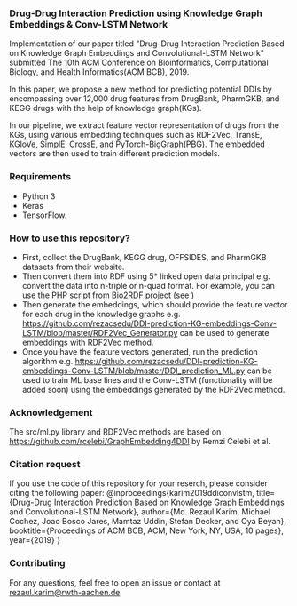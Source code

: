 ### Drug-Drug Interaction Prediction using Knowledge Graph Embeddings & Conv-LSTM Network
Implementation of our paper titled "Drug-Drug Interaction Prediction Based on Knowledge Graph Embeddings and Convolutional-LSTM Network" submitted The 10th ACM Conference on Bioinformatics, Computational Biology, and Health Informatics(ACM BCB), 2019.

In this paper, we propose a new method for predicting potential DDIs by encompassing over 12,000 drug features from DrugBank, PharmGKB, and KEGG drugs with the help of knowledge graph(KGs). 

In our pipeline, we extract feature vector representation of drugs from the KGs, using various embedding techniques such as RDF2Vec, TransE, KGloVe, SimplE, CrossE, and PyTorch-BigGraph(PBG). The embedded vectors are then used to train different prediction models.

### Requirements
* Python 3
* Keras 
* TensorFlow.

### How to use this repository? 
* First, collect the DrugBank, KEGG drug, OFFSIDES, and PharmGKB datasets from their website. 
* Then convert them into RDF using 5* linked open data principal e.g. convert the data into n-triple or n-quad format. For example, you can use the PHP script from Bio2RDF project (see )
* Then generate the embeddings, which should provide the feature vector for each drug in the knowledge graphs e.g. https://github.com/rezacsedu/DDI-prediction-KG-embeddings-Conv-LSTM/blob/master/RDF2Vec_Generator.py can be used to generate embeddings with RDF2Vec method. 
* Once you have the feature vectors generated, run the prediction algorithm e.g. https://github.com/rezacsedu/DDI-prediction-KG-embeddings-Conv-LSTM/blob/master/DDI_prediction_ML.py can be used to train ML base lines and the Conv-LSTM (functionality will be added soon) using the embeddings generated by the RDF2Vec method. 

### Acknowledgement
The src/ml.py library and RDF2Vec methods are based on https://github.com/rcelebi/GraphEmbedding4DDI by Remzi Celebi et al. 

### Citation request
If you use the code of this repository for your reserch, please consider citing the following paper: 
    @inproceedings{karim2019ddiconvlstm,
        title={Drug-Drug Interaction Prediction Based on Knowledge Graph Embeddings and Convolutional-LSTM Network},
        author={Md. Rezaul Karim, Michael Cochez, Joao Bosco Jares, Mamtaz Uddin, Stefan Decker, and Oya Beyan},
        booktitle={Proceedings of ACM BCB, ACM, New York, NY, USA, 10 pages},
        year={2019}
    }

### Contributing
For any questions, feel free to open an issue or contact at rezaul.karim@rwth-aachen.de
